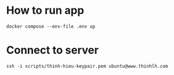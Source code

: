 # How to run app
```
docker compose --env-file .env up
```

# Connect to server
```
ssh -i scripts/thinh-hieu-keypair.pem ubuntu@www.thinhlh.com
```